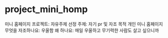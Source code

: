 # project_mini_homp
미니 홈페이지 프로젝트: 자유주제
선정 주제: 자기 pr 및 자조 목적 개인 미니 홈페이지
무엇을 자조하나요: 우울함
왜 하나요: 매일 우울하고 무기력한 사람도 살고 싶으니까 
